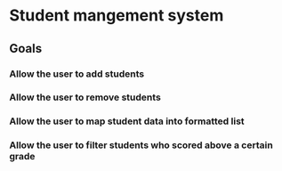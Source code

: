 # Student mangement system

## Goals

### Allow the user to add students

### Allow the user to remove students

### Allow the user to map student data into formatted list

### Allow the user to filter students who scored above a certain grade
